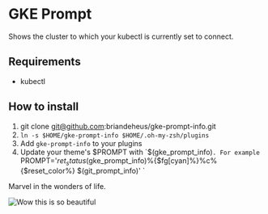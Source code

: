 # GKE Prompt
Shows the cluster to which your kubectl is currently set to connect.

## Requirements
* kubectl

## How to install

1. git clone git@github.com:briandeheus/gke-prompt-info.git
1. `ln -s $HOME/gke-prompt-info $HOME/.oh-my-zsh/plugins`
1. Add `gke-prompt-info` to your plugins
1. Update your theme's $PROMPT with `$(gke_prompt_info)`. For example `PROMPT='${ret_status} %{$fg[blue]%}$(gke_prompt_info)%{$fg[cyan]%}%c%{$reset_color%} $(git_prompt_info)'
`

Marvel in the wonders of life.

![Wow this is so beautiful](https://user-images.githubusercontent.com/995280/45741547-d6077600-bc32-11e8-8fc9-1b3392fb6793.png)
